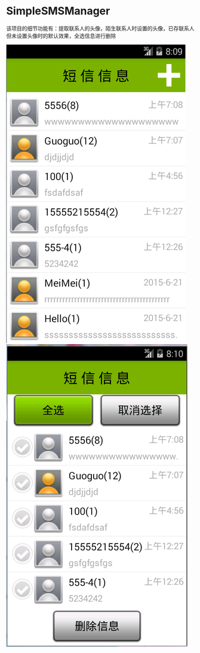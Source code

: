 # SimpleSMSManager
该项目的细节功能有：提取联系人的头像，陌生联系人时设置的头像，已存联系人但未设置头像时的默认效果，全选信息进行删除


![image](https://github.com/Robin-Yang/SimpleSMSManager/blob/master/screenshots/第一个页面.png)![image](https://github.com/Robin-Yang/SimpleSMSManager/blob/master/screenshots/1.1.png)

